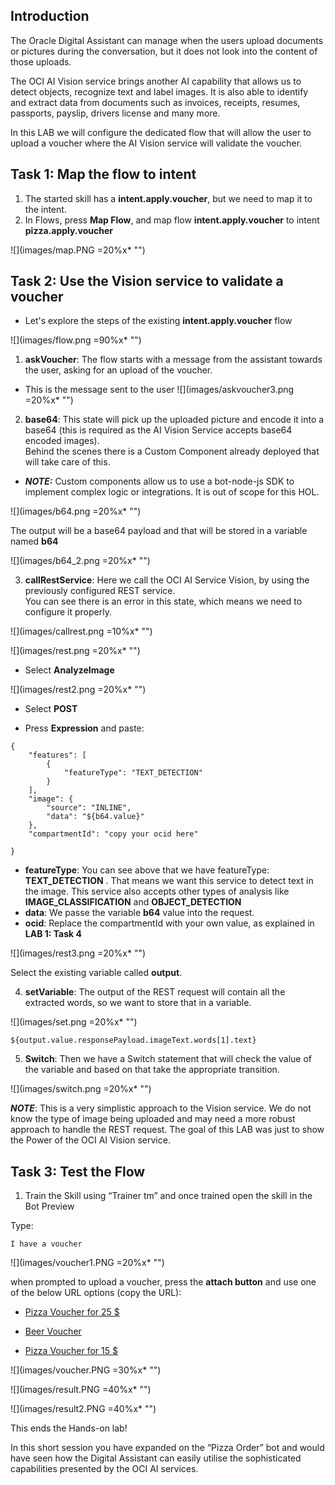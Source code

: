 ## Introduction

The Oracle Digital Assistant can manage when the users upload documents or pictures during the conversation, but it does not look into the content of those uploads. 

The OCI AI Vision service brings another AI capability that allows us to detect objects, recognize text and label images. It is also able to identify and extract data from documents such as invoices, receipts, resumes, passports, payslip, drivers license and many more.

In this LAB we will  configure the dedicated flow that will allow the user to upload a voucher where the AI Vision service will validate the voucher.

## Task 1: Map the flow to intent

1.  The started skill has a **intent.apply.voucher**, but we need to map it to the intent.
2.  In Flows, press **Map Flow**, and map flow **intent.apply.voucher** to intent **pizza.apply.voucher**

![](images/map.PNG =20%x*  "")

## Task 2: Use the Vision service to validate a voucher

-   Let's explore the steps of the existing **intent.apply.voucher** flow

![](images/flow.png =90%x*  "") 

1. **askVoucher**: The flow starts with a message from the assistant towards the user, asking for an upload of the voucher.

-   This is the message sent to the user
![](images/askvoucher3.png =20%x*  "") 

2. **base64**: This state will pick up the uploaded picture and encode it into a base64 (this is required as the AI Vision Service accepts base64 encoded images). 
  <br>Behind the scenes there is a Custom Component already deployed that will take care of this. 

* ***NOTE:*** Custom components allow us to use a bot-node-js SDK to implement complex logic or integrations. It is out of scope for this HOL.

![](images/b64.png =20%x*  "") 

The output will be a base64 payload and that will be stored in a variable named **b64**

![](images/b64_2.png =20%x*  "") 


3. **callRestService**: Here we call the OCI AI Service Vision, by using the previously configured REST service.
<br>You can see there is an error in this state, which means we need to configure it properly.

![](images/callrest.png =10%x*  "") 
  
![](images/rest.png =20%x*  "") 

*   Select **AnalyzeImage**

![](images/rest2.png =20%x*  "") 

*   Select **POST**

*   Press **Expression** and paste:
```
{
    "features": [
        {
            "featureType": "TEXT_DETECTION"
        }
    ],
    "image": {
        "source": "INLINE",
        "data": "${b64.value}"
    },
    "compartmentId": "copy your ocid here"
	
}
```
 * **featureType**: You can see above that we have featureType: **TEXT_DETECTION** . 
That means we want this service to detect text in the image. This service also accepts other types of analysis like **IMAGE_CLASSIFICATION** and **OBJECT_DETECTION**
 * **data**: We passe the variable **b64** value into the request.
 * **ocid**: Replace the compartmentId with your own value, as explained in **LAB 1: Task 4**

![](images/rest3.png =20%x*  "") 

Select the existing variable called **output**. 

4. **setVariable**: The output of the REST request will contain all the extracted words, so we want to store that in a variable.

![](images/set.png =20%x*  "") 

```
${output.value.responsePayload.imageText.words[1].text}
```

5. **Switch**: Then we have a Switch statement that will check the value of the variable and based on that take the appropriate transition.

![](images/switch.png =20%x*  "") 


***NOTE***: This is a very simplistic approach to the Vision service. We do not know the type of image being uploaded and may need a more robust approach to handle the REST request. The goal of this LAB was just to show the Power of the OCI AI Vision service. 

## Task 3: Test the Flow
1.	Train the Skill using “Trainer tm” and once trained open the skill in the Bot Preview

Type:
```
I have a voucher
```

![](images/voucher1.PNG =20%x*  "") 

when prompted to upload a voucher, press the **attach button** and use one of the below URL options (copy the URL):

* [Pizza Voucher for 25 $](https://objectstorage.eu-amsterdam-1.oraclecloud.com/n/idppdqf7rmfq/b/HOL/o/Pizza%2BVoucher25.png)

* [Beer Voucher](https://objectstorage.eu-amsterdam-1.oraclecloud.com/n/idppdqf7rmfq/b/HOL/o/Beer.png)

* [Pizza Voucher for 15 $](https://objectstorage.eu-amsterdam-1.oraclecloud.com/n/idppdqf7rmfq/b/HOL/o/Pizza%2BVoucher15.png)


![](images/voucher.PNG =30%x*  "") 

![](images/result.PNG =40%x*  "") 

![](images/result2.PNG =40%x*  "") 



This ends the Hands-on lab!

In this short session you have expanded on the “Pizza Order” bot and would have seen how the Digital Assistant can easily utilise the sophisticated capabilities presented by the OCI AI services.


